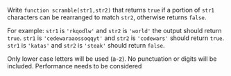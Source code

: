 Write `function scramble(str1,str2)` that returns `true` if a portion of `str1` characters can be rearranged to match `str2`, otherwise returns `false`.

For example:
`str1` is `'rkqodlw'` and `str2` is `'world'` the output should return `true`.
`str1` is `'cedewaraaossoqqyt'` and `str2` is `'codewars'` should return `true`.
`str1` is `'katas'` and `str2` is `'steak'` should return `false`.

Only lower case letters will be used (a-z). No punctuation or digits will be included.
Performance needs to be considered